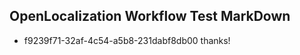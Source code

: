 ## OpenLocalization Workflow Test MarkDown
* f9239f71-32af-4c54-a5b8-231dabf8db00 
thanks!<!--HONumber=Mar16_HO4-->
